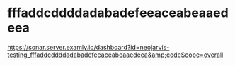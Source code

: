 # fffaddcddddadabadefeeaceabeaaedeea
https://sonar.server.examly.io/dashboard?id=neojarvis-testing_fffaddcddddadabadefeeaceabeaaedeea&amp;codeScope=overall
